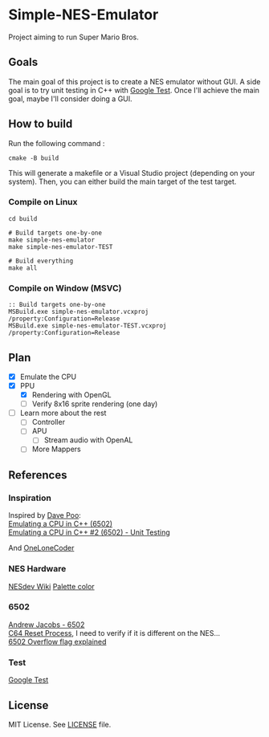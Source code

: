 # Simple-NES-Emulator
Project aiming to run Super Mario Bros.

## Goals
The main goal of this project is to create a NES emulator without GUI.
A side goal is to try unit testing in C++ with [Google Test](https://github.com/google/googletest).
Once I'll achieve the main goal, maybe I'll consider doing a GUI.

## How to build
Run the following command :
```shell
cmake -B build
```
This will generate a makefile or a Visual Studio project (depending on your system).
Then, you can either build the main target of the test target.

### Compile on Linux
```shell
cd build

# Build targets one-by-one
make simple-nes-emulator
make simple-nes-emulator-TEST

# Build everything
make all
```

### Compile on Window (MSVC)
```batch
:: Build targets one-by-one
MSBuild.exe simple-nes-emulator.vcxproj /property:Configuration=Release
MSBuild.exe simple-nes-emulator-TEST.vcxproj /property:Configuration=Release
```

## Plan
- [x] Emulate the CPU
- [x] PPU
	- [x] Rendering with OpenGL
	- [ ] Verify 8x16 sprite rendering (one day)
- [ ] Learn more about the rest
	- [ ] Controller
	- [ ] APU
		- [ ] Stream audio with OpenAL
	- [ ] More Mappers

## References
### Inspiration
Inspired by [Dave Poo](https://www.youtube.com/@DavePoo):\
[Emulating a CPU in C++ (6502)](https://www.youtube.com/watch?v=qJgsuQoy9bc)\
[Emulating a CPU in C++ #2 (6502) - Unit Testing
](https://youtu.be/L7J1pPokEyw?si=gRlonH_mJQViYa5g)

And [OneLoneCoder](https://www.youtube.com/@javidx9)

### NES Hardware
[NESdev Wiki](https://www.nesdev.org/wiki/NES_reference_guide)
[Palette color](https://forums.nesdev.org/viewtopic.php?t=746)

### 6502
[Andrew Jacobs - 6502](https://www.nesdev.org/obelisk-6502-guide/index.html)\
[C64 Reset Process](https://www.c64-wiki.com/wiki/Reset_(Process)), I need to verify if it is different on the NES...\
[6502 Overflow flag explained](https://www.righto.com/2012/12/the-6502-overflow-flag-explained.html)

### Test
[Google Test](https://github.com/google/googletest)

## License

MIT License. See [LICENSE](LICENSE) file.